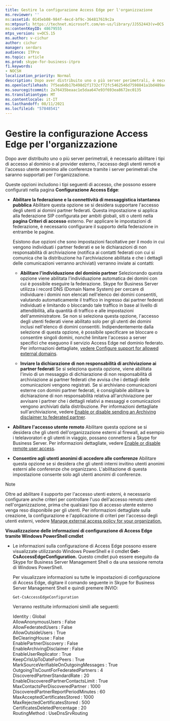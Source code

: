 ```yaml
---
title: Gestire la configurazione Access Edge per l'organizzazione
ms.reviewer: ''
ms:assetid: 0145eb08-984f-4ecd-bf9c-364817619c2a
ms:mtpsurl: https://technet.microsoft.com/en-us/library/JJ552443(v=OCS.15)
ms:contentKeyID: 48679555
mtps_version: v=OCS.15
ms.author: v-cichur
author: cichur
manager: serdars
audience: ITPro
ms.topic: article
ms.prod: skype-for-business-itpro
f1.keywords:
- NOCSH
localization_priority: Normal
description: Dopo aver distribuito uno o più server perimetrali, è necessario abilitare i tipi di accesso al dominio o al provider esterno, l'accesso degli utenti remoti e l'accesso utente anonimo alle conferenze tramite i server perimetrali che saranno supportati per l'organizzazione.
ms.openlocfilehash: 7f5ea6db17b498d2f1732cf72fc5462546d7598841a1bd489ac77c8749d86130
ms.sourcegitcommit: 2a76435beaac1e5daa647e93f693ea8672ec0135
ms.translationtype: MT
ms.contentlocale: it-IT
ms.lasthandoff: 08/11/2021
ms.locfileid: "57848541"
---
```

# <a name="manage-access-edge-configuration-for-your-organization"></a>Gestire la configurazione Access Edge per l'organizzazione

Dopo aver distribuito uno o più server perimetrali, è necessario abilitare i tipi di accesso al dominio o al provider esterno, l'accesso degli utenti remoti e l'accesso utente anonimo alle conferenze tramite i server perimetrali che saranno supportati per l'organizzazione.

Queste opzioni includono i tipi seguenti di accesso, che possono essere configurati nella pagina **Configurazione Access Edge**:

  - **Abilitare la federazione e la connettività di messaggistica istantanea pubblica**   Abilitare questa opzione se si desidera supportare l'accesso degli utenti ai domini partner federati. Questa impostazione si applica alla federazione SIP configurata per ambiti globali, siti o utenti nella **pagina Criteri di accesso** esterno. Per applicare le impostazioni di federazione, è necessario configurare il supporto della federazione in entrambe le pagine.
    
    Esistono due opzioni che sono impostazioni facoltative per il modo in cui vengono individuati i partner federati e se le dichiarazioni di non responsabilità di archiviazione (notifica ai contatti federati con cui si comunica che la distribuzione ha l'archiviazione abilitata e che i dettagli delle comunicazioni verranno archiviati) verranno inviate ai contatti:
    
      - **Abilitare l'individuazione del dominio partner**   Selezionando questa opzione viene abilitata l'individuazione automatica dei domini con cui è possibile eseguire la federazione. Skype for Business Server utilizza i record DNS (Domain Name System) per cercare di individuare i domini non elencati nell'elenco dei domini consentiti, valutando automaticamente il traffico in ingresso dai partner federati individuati e limitando o bloccando tale traffico in base al livello di attendibilità, alla quantità di traffico e alle impostazioni dell'amministratore. Se non si seleziona questa opzione, l'accesso degli utenti federati viene abilitato solo per gli utenti dei domini inclusi nell'elenco di domini consentiti. Indipendentemente dalla selezione di questa opzione, è possibile specificare se bloccare o consentire singoli domini, nonché limitare l'accesso a server specifici che eseguono il servizio Access Edge nel dominio federato. Per informazioni dettagliate, [vedere Configure support for allowed external domains](../sip-domains/manage-sip-federated-domains-for-your-organization.md#configure-support-for-allowed-external-domains-in-skype-for-business-server).
    
      - **Inviare la dichiarazione di non responsabilità di archiviazione ai partner federati**   Se si seleziona questa opzione, viene abilitata l'invio di un messaggio di dichiarazione di non responsabilità di archiviazione ai partner federati che avvisa che i dettagli delle comunicazioni vengono registrati. Se si archiviano comunicazioni esterne con domini partner federati, è consigliabile abilitare la dichiarazione di non responsabilità relativa all'archiviazione per avvisare i partner che i dettagli relativi a messaggi e comunicazioni vengono archiviati dalla distribuzione. Per informazioni dettagliate sull'archiviazione, vedere [Enable or disable sending an Archiving disclaimer to federated partner](enable-or-disable-sending-an-archiving-disclaimer-to-federated-partners.md).

  - **Abilitare l'accesso utente remoto**   Abilitare questa opzione se si desidera che gli utenti dell'organizzazione esterni al firewall, ad esempio i telelavoratori e gli utenti in viaggio, possano connettersi a Skype for Business Server. Per informazioni dettagliate, vedere [Enable or disable remote user access](enable-or-disable-remote-user-access.md).

  - **Consentire agli utenti anonimi di accedere alle conferenze**   Abilitare questa opzione se si desidera che gli utenti interni invitino utenti anonimi esterni alle conferenze che organizzano. L'abilitazione di questa impostazione consente solo agli utenti anonimi di conferenze.

> [!NOTE]  
> Oltre ad abilitare il supporto per l'accesso utenti esterni, è necessario configurare anche criteri per controllare l'uso dell'accesso remoto utenti nell'organizzazione, prima che qualsiasi tipo di accesso utente esterno venga reso disponibile per gli utenti. Per informazioni dettagliate sulla creazione, la configurazione e l'applicazione di criteri per l'accesso degli utenti esterni, vedere [Manage external access policy for your organization.](../external-access-policies/manage-external-access-policy-for-your-organization.md)

**Visualizzazione delle informazioni di configurazione di Access Edge tramite Windows PowerShell cmdlet**

  - Le informazioni sulla configurazione di Access Edge possono essere visualizzate utilizzando Windows PowerShell e il cmdlet **Get-CsAccessEdgeConfiguration.** Questo cmdlet può essere eseguito da Skype for Business Server Management Shell o da una sessione remota di Windows PowerShell. 
    
    Per visualizzare informazioni su tutte le impostazioni di configurazione di Access Edge, digitare il comando seguente in Skype for Business Server Management Shell e quindi premere INVIO:
    
     `Get-CsAccessEdgeConfiguration`
    
    Verranno restituite informazioni simili alle seguenti:
    
    Identity : Global<br/>
    AllowAnonymousUsers : False<br/>
    AllowFederatedUsers : False<br/>
    AllowOutsideUsers : True<br/>
    BeClearingHouse : False<br/>
    EnablePartnerDiscovery : False<br/>
    EnableArchivingDisclaimer : False<br/>
    EnableUserReplicator : True<br/>
    KeepCrlsUpToDateForPeers : True<br/>
    MarkSourceVerifiableOnOutgoingMessages : True<br/>
    OutgoingTlsCountForFederatedPartners : 4<br/>
    DiscoveredPartnerStandardRate : 20<br/>
    EnableDiscoveredPartnerContactsLimit : True<br/>
    MaxContactsPerDiscoveredPartner : 1000<br/>
    DiscoveredPartnerReportPeriodMinutes : 60<br/>
    MaxAcceptedCertificatesStored : 1000<br/>
    MaxRejectedCertificatesStored : 500<br/>
    CertificatesDeletedPercentage : 20<br/>
    RoutingMethod : UseDnsSrvRouting<br/>

